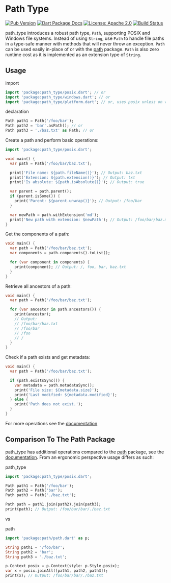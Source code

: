 # Path Type
[![Pub Version](https://img.shields.io/pub/v/path_type.svg)](https://pub.dev/packages/path_type)
[![Dart Package Docs](https://img.shields.io/badge/documentation-pub.dev-blue.svg)](https://pub.dev/documentation/path_type/latest/)
[![License: Apache 2.0](https://img.shields.io/github/license/mcmah309/path_type)](https://opensource.org/license/apache-2-0)
[![Build Status](https://github.com/mcmah309/path_type/actions/workflows/ci.yml/badge.svg)](https://github.com/mcmah309/path_type/actions)

path_type introduces a robust path type, `Path`, supporting POSIX and Windows file systems. Instead of using `String`, use `Path` to handle file paths in a type-safe manner with methods that will never throw an exception. `Path` can be used easily in-place of or with the [path](https://pub.dev/packages/path) package. `Path` is also zero runtime cost as it is implemented as an extension type of `String`.

## Usage
import
```dart
import 'package:path_type/posix.dart'; // or
import 'package:path_type/windows.dart'; // or
import 'package:path_type/platform.dart'; // or, uses posix unless on windows
```
declaration
```dart
Path path1 = Path('/foo/bar');
Path path2 = 'bar'.asPath(); // or
Path path3 = './baz.txt' as Path; // or
```


Create a path and perform basic operations:

```dart
import 'package:path_type/posix.dart';

void main() {
  var path = Path('/foo/bar/baz.txt');

  print('File name: ${path.fileName()}'); // Output: baz.txt
  print('Extension: ${path.extension()}'); // Output: txt
  print('Is absolute: ${path.isAbsolute()}'); // Output: true

  var parent = path.parent();
  if (parent.isSome()) {
    print('Parent: ${parent.unwrap()}'); // Output: /foo/bar
  }

  var newPath = path.withExtension('md');
  print('New path with extension: $newPath'); // Output: /foo/bar/baz.md
}
```

Get the components of a path:
```dart
void main() {
  var path = Path('/foo/bar/baz.txt');
  var components = path.components().toList();

  for (var component in components) {
    print(component); // Output: /, foo, bar, baz.txt
  }
}
```

Retrieve all ancestors of a path:
```dart
void main() {
  var path = Path('/foo/bar/baz.txt');

  for (var ancestor in path.ancestors()) {
    print(ancestor);
    // Output:
    // /foo/bar/baz.txt
    // /foo/bar
    // /foo
    // /
  }
}
```
Check if a path exists and get metadata:

```dart
void main() {
  var path = Path('/foo/bar/baz.txt');

  if (path.existsSync()) {
    var metadata = path.metadataSync();
    print('File size: ${metadata.size}');
    print('Last modified: ${metadata.modified}');
  } else {
    print('Path does not exist.');
  }
}
```

For more operations see the [documentation](https://pub.dev/documentation/path_type/latest/posix/Path-extension-type.html)

## Comparison To The Path Package

path_type has additional operations compared to the [path](https://pub.dev/packages/path) package, see the [documentation](https://pub.dev/documentation/path_type/latest/posix/Path-extension-type.html). From an ergonomic perspective usage differs as such:

path_type
```dart
import 'package:path_type/posix.dart';

Path path1 = Path('/foo/bar');
Path path2 = Path('bar');
Path path3 = Path('./baz.txt');

Path path = path1.join(path2).join(path3);
print(path); // Output: /foo/bar/bar/./baz.txt
```

vs

path
```dart
import 'package:path/path.dart' as p;

String path1 = '/foo/bar';
String path2 = 'bar';
String path3 = './baz.txt';

p.Context posix = p.Context(style: p.Style.posix);
var x = posix.joinAll([path1, path2, path3]);
print(x); // Output: /foo/bar/bar/./baz.txt
```